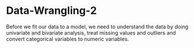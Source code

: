# Data-Wrangling-2
Before we fit our data to a model, we need to understand the data by doing univariate and bivariate analysis, treat missing values and outliers and convert categorical variables to numeric variables.
